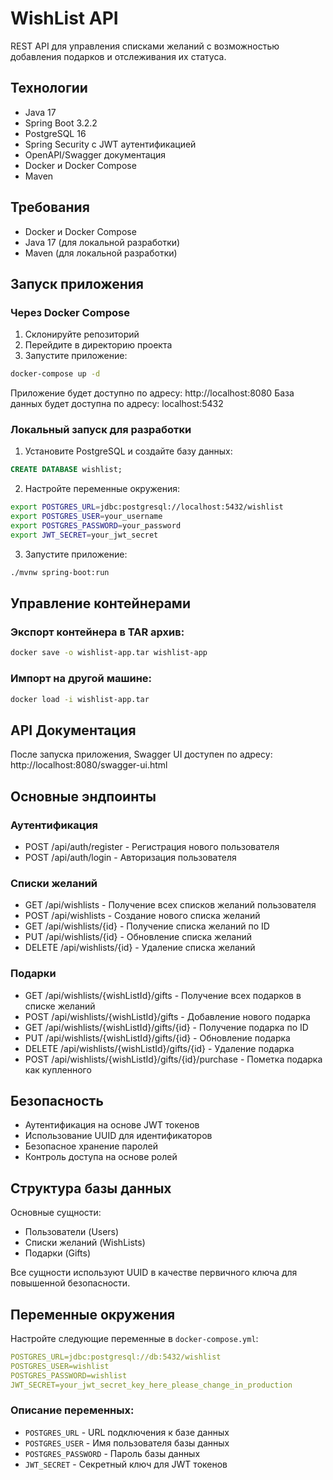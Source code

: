 # WishList API

REST API для управления списками желаний с возможностью добавления подарков и отслеживания их статуса.

## Технологии

- Java 17
- Spring Boot 3.2.2
- PostgreSQL 16
- Spring Security с JWT аутентификацией
- OpenAPI/Swagger документация
- Docker и Docker Compose
- Maven

## Требования

- Docker и Docker Compose
- Java 17 (для локальной разработки)
- Maven (для локальной разработки)

## Запуск приложения

### Через Docker Compose

1. Склонируйте репозиторий
2. Перейдите в директорию проекта
3. Запустите приложение:
```bash
docker-compose up -d
```

Приложение будет доступно по адресу: http://localhost:8080
База данных будет доступна по адресу: localhost:5432

### Локальный запуск для разработки

1. Установите PostgreSQL и создайте базу данных:
```sql
CREATE DATABASE wishlist;
```

2. Настройте переменные окружения:
```bash
export POSTGRES_URL=jdbc:postgresql://localhost:5432/wishlist
export POSTGRES_USER=your_username
export POSTGRES_PASSWORD=your_password
export JWT_SECRET=your_jwt_secret
```

3. Запустите приложение:
```bash
./mvnw spring-boot:run
```

## Управление контейнерами

### Экспорт контейнера в TAR архив:
```bash
docker save -o wishlist-app.tar wishlist-app
```

### Импорт на другой машине:
```bash
docker load -i wishlist-app.tar
```

## API Документация

После запуска приложения, Swagger UI доступен по адресу:
http://localhost:8080/swagger-ui.html

## Основные эндпоинты

### Аутентификация

- POST /api/auth/register - Регистрация нового пользователя
- POST /api/auth/login - Авторизация пользователя

### Списки желаний

- GET /api/wishlists - Получение всех списков желаний пользователя
- POST /api/wishlists - Создание нового списка желаний
- GET /api/wishlists/{id} - Получение списка желаний по ID
- PUT /api/wishlists/{id} - Обновление списка желаний
- DELETE /api/wishlists/{id} - Удаление списка желаний

### Подарки

- GET /api/wishlists/{wishListId}/gifts - Получение всех подарков в списке желаний
- POST /api/wishlists/{wishListId}/gifts - Добавление нового подарка
- GET /api/wishlists/{wishListId}/gifts/{id} - Получение подарка по ID
- PUT /api/wishlists/{wishListId}/gifts/{id} - Обновление подарка
- DELETE /api/wishlists/{wishListId}/gifts/{id} - Удаление подарка
- POST /api/wishlists/{wishListId}/gifts/{id}/purchase - Пометка подарка как купленного

## Безопасность

- Аутентификация на основе JWT токенов
- Использование UUID для идентификаторов
- Безопасное хранение паролей
- Контроль доступа на основе ролей

## Структура базы данных

Основные сущности:
- Пользователи (Users)
- Списки желаний (WishLists)
- Подарки (Gifts)

Все сущности используют UUID в качестве первичного ключа для повышенной безопасности.

## Переменные окружения

Настройте следующие переменные в `docker-compose.yml`:

```yaml
POSTGRES_URL=jdbc:postgresql://db:5432/wishlist
POSTGRES_USER=wishlist
POSTGRES_PASSWORD=wishlist
JWT_SECRET=your_jwt_secret_key_here_please_change_in_production
```

### Описание переменных:
- `POSTGRES_URL` - URL подключения к базе данных
- `POSTGRES_USER` - Имя пользователя базы данных
- `POSTGRES_PASSWORD` - Пароль базы данных
- `JWT_SECRET` - Секретный ключ для JWT токенов
